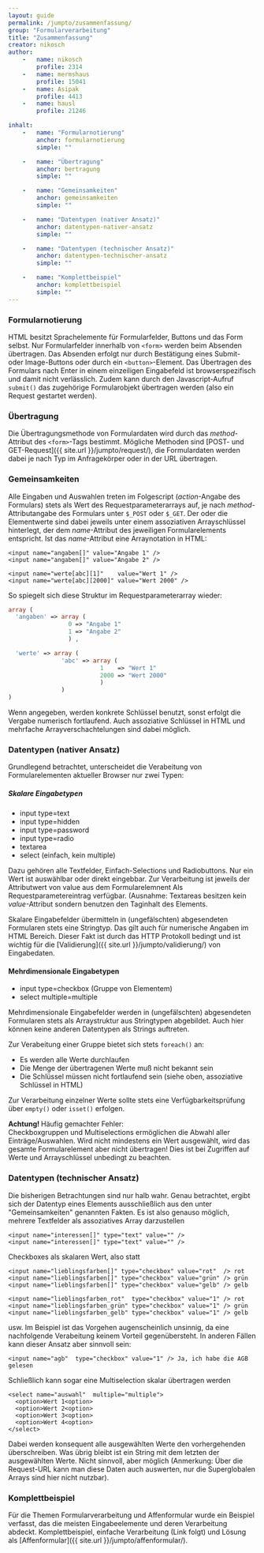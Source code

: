 ```yaml
---
layout: guide
permalink: /jumpto/zusammenfassung/
group: "Formularverarbeitung"
title: "Zusammenfassung"
creator: nikosch
author:
    -   name: nikosch
        profile: 2314
    -   name: mermshaus
        profile: 15041
    -   name: Asipak
        profile: 4413
    -   name: hausl
        profile: 21246

inhalt:
    -   name: "Formularnotierung"
        anchor: formularnotierung
        simple: ""

    -   name: "Übertragung"
        anchor: bertragung
        simple: ""

    -   name: "Gemeinsamkeiten"
        anchor: gemeinsamkeiten
        simple: ""

    -   name: "Datentypen (nativer Ansatz)"
        anchor: datentypen-nativer-ansatz
        simple: ""

    -   name: "Datentypen (technischer Ansatz)"
        anchor: datentypen-technischer-ansatz
        simple: ""

    -   name: "Komplettbeispiel"
        anchor: komplettbeispiel
        simple: ""
---
```


### Formularnotierung

HTML besitzt Sprachelemente für Formularfelder, Buttons und das Form selbst. Nur Formularfelder innerhalb von `<form>` werden beim Absenden übertragen. Das Absenden erfolgt nur durch Bestätigung eines Submit- oder Image-Buttons oder durch ein `<button>`-Element. Das Übertragen des Formulars nach Enter in einem einzeiligen Eingabefeld ist browserspezifisch und damit nicht verlässlich. Zudem kann durch den Javascript-Aufruf `submit()` das zugehörige Formularobjekt übertragen werden (also ein Request gestartet werden).


### Übertragung

Die Übertragungsmethode von Formulardaten wird durch das *method*-Attribut des `<form>`-Tags bestimmt. Mögliche Methoden sind [POST- und GET-Request]({{ site.url }}/jumpto/request/), die Formulardaten werden dabei je nach Typ im Anfragekörper oder in der URL übertragen.


### Gemeinsamkeiten

Alle Eingaben und Auswahlen treten im Folgescript (*action*-Angabe des Formulars) stets als Wert des Requestparameterarrays auf, je nach *method*-Attributangabe des Formulars unter `$_POST` oder `$_GET`. Der oder die Elementwerte sind dabei jeweils unter einem assoziativen Arrayschlüssel hinterlegt, der dem *name*-Attribut des jeweiligen Formularelements entspricht. Ist das *name*-Attribut eine Arraynotation in HTML:

~~~
<input name="angaben[]" value="Angabe 1" />
<input name="angaben[]" value="Angabe 2" />

<input name="werte[abc][1]"    value="Wert 1" />
<input name="werte[abc][2000]" value="Wert 2000" />
~~~

So spiegelt sich diese Struktur im Requestparameterarray wieder:

~~~ php
array (
  'angaben' => array (
                 0 => "Angabe 1"
                 1 => "Angabe 2"
                 ) ,

  'werte' => array (
               'abc' => array (
                          1    => "Wert 1"
                          2000 => "Wert 2000"
                          )
               )
)
~~~

Wenn angegeben, werden konkrete Schlüssel benutzt, sonst erfolgt die Vergabe numerisch fortlaufend. Auch assoziative Schlüssel in HTML und mehrfache Arrayverschachtelungen sind dabei möglich.


### Datentypen (nativer Ansatz)

Grundlegend betrachtet, unterscheidet die Verabeitung von Formularelementen aktueller Browser nur zwei Typen:

##### Skalare Eingabetypen

- input type=text
- input type=hidden
- input type=password
- input type=radio
- textarea
- select (einfach, kein multiple)


Dazu gehören alle Textfelder, Einfach-Selections und Radiobuttons. Nur ein Wert ist auswählbar oder direkt eingebbar. Zur Verarbeitung ist jeweils der Attributwert von value aus dem Formularelemnent Als Requestparametereintrag verfügbar. (Ausnahme: Textareas besitzen kein *value*-Attribut sondern benutzen den Taginhalt des Elements.

Skalare Eingabefelder übermitteln in (ungefälschten) abgesendeten Formularen stets eine Stringtyp. Das gilt auch für numerische Angaben im HTML Bereich. Dieser Fakt ist durch das HTTP Protokoll bedingt und ist wichtig für die [Validierung]({{ site.url }}/jumpto/validierung/) von Eingabedaten.

#### Mehrdimensionale Eingabetypen

- input type=checkbox (Gruppe von Elementem)
- select multiple=multiple

Mehrdimensionale Eingabefelder werden in (ungefälschten) abgesendeten Formularen stets als Arraystruktur aus Stringtypen abgebildet. Auch hier können keine anderen Datentypen als Strings auftreten.

Zur Verabeitung einer Gruppe bietet sich stets `foreach()` an:

- Es werden alle Werte durchlaufen
- Die Menge der übertragenen Werte muß nicht bekannt sein
- Die Schlüssel müssen nicht fortlaufend sein (siehe oben, assoziative Schlüssel in HTML)

Zur Verarbeitung einzelner Werte sollte stets eine Verfügbarkeitsprüfung über `empty()` oder `isset()` erfolgen.

<div class="alert alert-danger"><strong>Achtung! </strong>Häufig gemachter Fehler:<br>
Checkboxgruppen und Multiselections ermöglichen die Abwahl aller Einträge/Auswahlen. Wird nicht mindestens ein Wert ausgewählt, wird das gesamte Formularelement aber nicht übertragen! Dies ist bei Zugriffen auf Werte und Arrayschlüssel unbedingt zu beachten.</div>


### Datentypen (technischer Ansatz)

Die bisherigen Betrachtungen sind nur halb wahr. Genau betrachtet, ergibt sich der Datentyp eines Elements ausschließlich aus den unter "Gemeinsamkeiten" genannten Fakten. Es ist also genauso möglich, mehrere Textfelder als assoziatives Array darzustellen

~~~
<input name="interessen[]" type="text" value="" />
<input name="interessen[]" type="text" value="" />
~~~

Checkboxes als skalaren Wert, also statt

~~~
<input name="lieblingsfarben[]" type="checkbox" value="rot"  /> rot
<input name="lieblingsfarben[]" type="checkbox" value="grün" /> grün
<input name="lieblingsfarben[]" type="checkbox" value="gelb" /> gelb

<input name="lieblingsfarben_rot"  type="checkbox" value="1" /> rot
<input name="lieblingsfarben_grün" type="checkbox" value="1" /> grün
<input name="lieblingsfarben_gelb" type="checkbox" value="1" /> gelb
~~~

usw. Im Beispiel ist das Vorgehen augenscheinlich unsinnig, da eine nachfolgende Verabeitung keinem Vorteil gegenübersteht. In anderen Fällen kann dieser Ansatz aber sinnvoll sein:

~~~
<input name="agb"  type="checkbox" value="1" /> Ja, ich habe die AGB gelesen
~~~

Schließlich kann sogar eine Multiselection skalar übertragen werden

~~~
<select name="auswahl"  multiple="multiple">
  <option>Wert 1<option>
  <option>Wert 2<option>
  <option>Wert 3<option>
  <option>Wert 4<option>
</select>
~~~

Dabei werden konsequent alle ausgewählten Werte den vorhergehenden überschreiben. Was übrig bleibt ist ein String mit dem letzten der ausgewählten Werte. Nicht sinnvoll, aber möglich (Anmerkung: Über die Request-URL kann man diese Daten auch auswerten, nur die Superglobalen Arrays sind hier nicht nutzbar).

### Komplettbeispiel

Für die Themen Formularverarbeitung und Affenformular wurde ein Beispiel verfasst, das die meisten Eingabeelemente und deren Verarbeitung abdeckt.
Komplettbeispiel, einfache Verarbeitung (Link folgt) und Lösung als [Affenformular]({{ site.url }}/jumpto/affenformular/).
